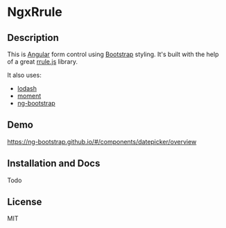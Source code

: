 # NgxRrule

## Description

This is [Angular](https://angular.io/) form control using [Bootstrap](https://github.com/twbs/bootstrap) styling. It's built with the help of a great [rrule.js](https://github.com/jakubroztocil/rrule) library.

It also uses:

- [lodash](https://github.com/lodash/lodash)
- [moment](https://github.com/moment/moment)
- [ng-bootstrap](https://ng-bootstrap.github.io/#/components/datepicker/overview)

## Demo

https://ng-bootstrap.github.io/#/components/datepicker/overview

## Installation and Docs

Todo

## License

MIT

